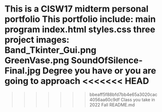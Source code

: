 This is a CISW17 midterm  personal portfolio
This portfolio include:
main program
    index.html
    styles.css
three project images:
    Band_Tkinter_Gui.png
    GreenVase.png
    SoundOfSilence-Final.jpg
Degree you have or you are going to approach
<<<<<<< HEAD
=======

>>>>>>> bbeaff5f88bfd7bb4e65a3020cac4056aa60c9df
Class you take in 2022 Fall
README.md
